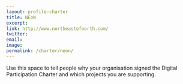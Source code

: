 ```yaml
---
layout: profile-charter
title: NEoN
excerpt: 
link: http://www.northeastofnorth.com/
twitter: 
email: 
image: 
permalink: /charter/neon/ 
---
```


Use this space to tell people why your organisation signed the Digital Participation Charter and which projects you are supporting.
